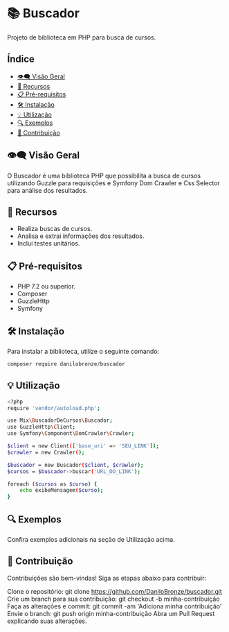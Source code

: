 # 📚 Buscador

Projeto de biblioteca em PHP para busca de cursos.

## Índice

- [👁‍🗨 Visão Geral](#visão-geral)
- [🚀 Recursos](#recursos)
- [📋 Pré-requisitos](#pré-requisitos)
- [🛠 Instalação](#instalação)
- [💡 Utilização](#utilização)
- [🔍 Exemplos](#exemplos)
- [🤝 Contribuição](#contribuição)

## 👁‍🗨 Visão Geral

O Buscador é uma biblioteca PHP que possibilita a busca de cursos utilizando Guzzle para requisições e Symfony Dom Crawler e Css Selector para análise dos resultados.

## 🚀 Recursos

- Realiza buscas de cursos.
- Analisa e extrai informações dos resultados.
- Inclui testes unitários.

## 📋 Pré-requisitos

- PHP 7.2 ou superior.
- Composer
- GuzzleHttp
- Symfony

## 🛠 Instalação

Para instalar a biblioteca, utilize o seguinte comando:

```bash
composer require danilobronze/buscador
```

## 💡 Utilização
```bash
<?php
require 'vendor/autoload.php';

use Mix\BuscadorDeCursos\Buscador;
use GuzzleHttp\Client;
use Symfony\Component\DomCrawler\Crawler;

$client = new Client(['base_uri' => 'SEU_LINK']);
$crawler = new Crawler();

$buscador = new Buscador($client, $crawler);
$cursos = $buscador->buscar('URL_DO_LINK');

foreach ($cursos as $curso) {
    echo exibeMensagem($curso);
}
```

## 🔍 Exemplos
Confira exemplos adicionais na seção de Utilização acima.

## 🤝 Contribuição
Contribuições são bem-vindas! Siga as etapas abaixo para contribuir:

Clone o repositório: git clone https://github.com/DaniloBronze/buscador.git
Crie um branch para sua contribuição: git checkout -b minha-contribuição
Faça as alterações e commit: git commit -am 'Adiciona minha contribuição'
Envie o branch: git push origin minha-contribuição
Abra um Pull Request explicando suas alterações.
